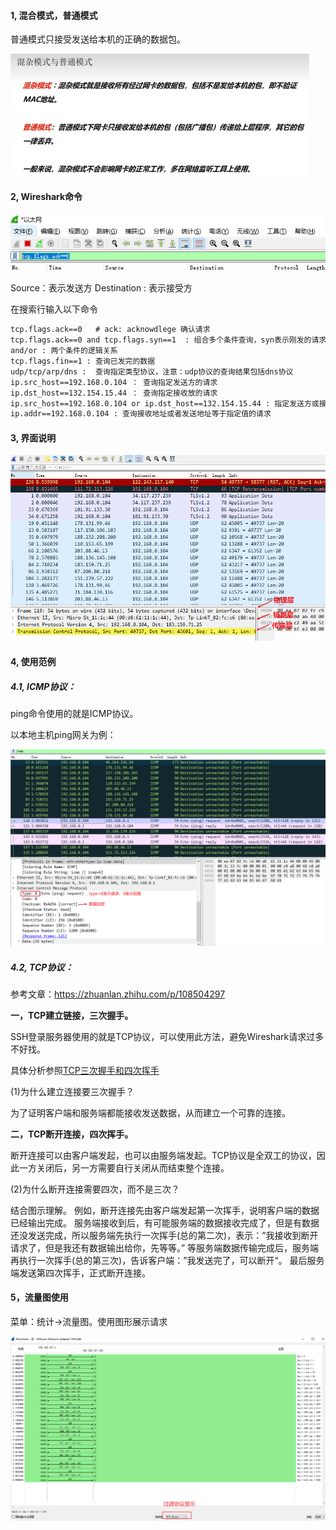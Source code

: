 #### 1, 混合模式，普通模式

普通模式只接受发送给本机的正确的数据包。

<img src="note-images/混杂模式和普通模式区别.jpg" style="zoom:50%;" />

#### 2, Wireshark命令

![1696241847597](note-images/1696241847597.png)

Source：表示发送方
Destination : 表示接受方

在搜索行输入以下命令

```txt
tcp.flags.ack==0   # ack: acknowdlege 确认请求
tcp.flags.ack==0 and tcp.flags.syn==1  : 组合多个条件查询，syn表示刚发的请求过去
and/or : 两个条件的逻辑关系
tcp.flags.fin==1 : 查询已发完的数据
udp/tcp/arp/dns :  查询指定类型协议，注意：udp协议的查询结果包括dns协议
ip.src_host==192.168.0.104 ： 查询指定发送方的请求
ip.dst_host==132.154.15.44 ： 查询指定接收放的请求
ip.src_host==192.168.0.104 or ip.dst_host==132.154.15.44 : 指定发送方或接收方
ip.addr==192.168.0.104 : 查询接收地址或者发送地址等于指定值的请求
```

#### 3, 界面说明

![1696314021198](note-images/1696314021198.png)

#### 4,  使用范例

##### 4.1, ICMP协议：

ping命令使用的就是ICMP协议。

以本地主机ping网关为例：

![1696314137842](note-images/1696314137842.png)



##### 4.2, TCP协议：

参考文章：https://zhuanlan.zhihu.com/p/108504297

**一，TCP建立链接，三次握手。**

SSH登录服务器使用的就是TCP协议，可以使用此方法，避免Wireshark请求过多不好找。

具体分析参照[TCP三次握手和四次挥手](./TCP三次握手，四次挥手.pptx)

(1)为什么建立连接要三次握手？

为了证明客户端和服务端都能接收发送数据，从而建立一个可靠的连接。

**二，TCP断开连接，四次挥手。**

断开连接可以由客户端发起，也可以由服务端发起。TCP协议是全双工的协议，因此一方关闭后，另一方需要自行关闭从而结束整个连接。

(2)为什么断开连接需要四次，而不是三次？

结合图示理解。
例如，断开连接先由客户端发起第一次挥手，说明客户端的数据已经输出完成。
服务端接收到后，有可能服务端的数据接收完成了，但是有数据还没发送完成，所以服务端先执行一次挥手(总的第二次)，表示：”我接收到断开请求了，但是我还有数据输出给你，先等等。” 
等服务端数据传输完成后，服务端再执行一次挥手(总的第三次)，告诉客户端：”我发送完了，可以断开“。
最后服务端发送第四次挥手，正式断开连接。

#### 5，流量图使用

菜单：统计->流量图。使用图形展示请求

![1696316704034](note-images/1696316704034.png)

